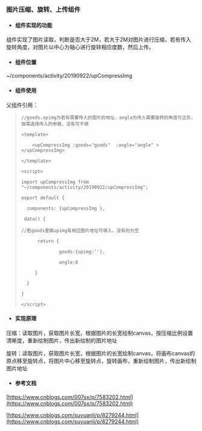 ### 图片压缩、旋转、上传组件

* #### 组件实现的功能

组件实现了图片读取，判断是否大于2M，若大于2M对图片进行压缩，若有传入旋转角度，对图片以中心为轴心进行旋转相应度数，然后上传。

* #### 组件位置

~/components/activity/20190922/upCompressImg

* #### 组件使用

父组件引用：

> `//goods.upimg为若有需要传入的图片的地址，angle为传入需要旋转的角度可正负，按需选择传入的参数，没有可不填`
>
> `<template>`
>
> `    <upCompressImg :goods="goods"  :angle="angle" ></upCompressImg>`
>
> `</template>`
>
> `<script>`
>
> `import upCompressImg from "~/components/activity/20190922/upCompressImg";`
>
> `export default {`
>
> `  components: {upCompressImg },`
>
> `  data() {`
>
> `//若goods里面upimg有相应图片地址可填入，没有则为空`
>
> `      return {`
>
> `              goods:{upimg:''},`
>
> `              angle:0`
>
> `     }`
>
> `  }`
>
> `}`
>
> `</script>`

* #### 实现原理

压缩：读取图片，获取图片长宽，根据图片的长宽绘制canvas，按压缩比例设置清晰度，重新绘制图片，传出新绘制的图片地址

旋转：读取图片，获取图片长宽，根据图片的长宽绘制canvas，将画布canvas的原点移至旋转点，将图片中心移至旋转点，旋转画布，重新绘制图片，传出新绘制图片地址

* #### 参考文档

[https://www.cnblogs.com/007sx/p/7583202.html](https://www.cnblogs.com/007sx/p/7583202.html)

[https://www.cnblogs.com/suyuanli/p/8279244.html](https://www.cnblogs.com/suyuanli/p/8279244.html)





#### 



